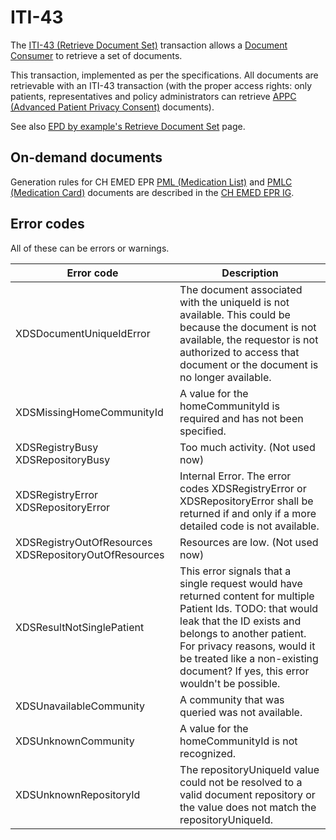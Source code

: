 # ITI-43

The [ITI-43 (Retrieve Document Set)](https://profiles.ihe.net/ITI/TF/Volume2/ITI-43.html) transaction allows a [Document Consumer](https://profiles.ihe.net/ITI/TF/Volume2/ITI-43.html#3.43.2) to retrieve a set of documents. 

This transaction, implemented as per the specifications. All documents are retrievable with an ITI-43 transaction (with the proper access rights: only patients, representatives and policy administrators can retrieve [APPC (Advanced Patient Privacy Consent)](https://www.ihe.net/uploadedFiles/Documents/ITI/IHE_ITI_Suppl_APPC.pdf) documents).

See also [EPD by example's Retrieve Document Set](https://github.com/ehealthsuisse/EPD-by-example/blob/main/files/RetrieveDocumentSet.md) page.

## On-demand documents

Generation rules for CH EMED EPR [PML (Medication List)](https://fhir.ch/ig/ch-emed-epr/document_pml.html) and [PMLC (Medication Card)](https://fhir.ch/ig/ch-emed-epr/document_pmlc.html) documents are described in the [CH EMED EPR IG](https://fhir.ch/ig/ch-emed-epr/).

## Error codes

All of these can be errors or warnings.

| Error code | Description |
| ------ | ------ |
| XDSDocumentUniqueIdError | The document associated with the uniqueId is not available. This could be because the document is not available, the requestor is not authorized to access that document or the document is no longer available. |
| XDSMissingHomeCommunityId | A value for the homeCommunityId is required and has not been specified. |
| XDSRegistryBusy XDSRepositoryBusy | Too much activity. (Not used now) |
| XDSRegistryError XDSRepositoryError | Internal Error. The error codes XDSRegistryError or XDSRepositoryError shall be returned if and only if a more detailed code is not available. |
| XDSRegistryOutOfResources XDSRepositoryOutOfResources | Resources are low. (Not used now) |
| XDSResultNotSinglePatient | This error signals that a single request would have returned content for multiple Patient Ids. TODO: that would leak that the ID exists and belongs to another patient. For privacy reasons, would it be treated like a non-existing document? If yes, this error wouldn't be possible. |
| XDSUnavailableCommunity | A community that was queried was not available. |
| XDSUnknownCommunity | A value for the homeCommunityId is not recognized. |
| XDSUnknownRepositoryId | The repositoryUniqueId value could not be resolved to a valid document repository or the value does not match the repositoryUniqueId. |
